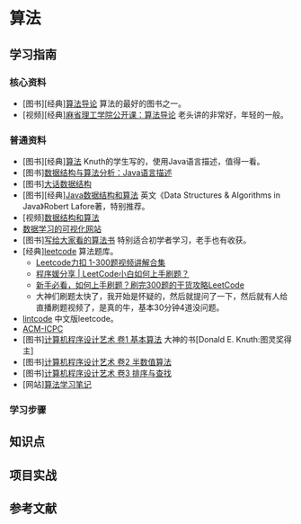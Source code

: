 # 算法

## 学习指南

### 核心资料

* [图书][经典][算法导论](http://product.dangdang.com/22927209.html) 算法的最好的图书之一。
* [视频][经典][麻省理工学院公开课：算法导论](http://open.163.com/special/opencourse/algorithms.html) 老头讲的非常好，年轻的一般。

### 普通资料

* [图书][经典][算法](http://product.dangdang.com/22880871.html) Knuth的学生写的，使用Java语言描述，值得一看。
* [图书][数据结构与算法分析：Java语言描述](http://product.dangdang.com/23918741.html)
* [图书][大话数据结构](http://product.dangdang.com/21088369.html)
* [图书][经典][Java数据结构和算法](http://product.dangdang.com/9323527.html) 英文《Data Structures & Algorithms in Java》Robert Lafore著，特别推荐。
* [视频][数据结构和算法](http://study.163.com/course/introduction/468002.htm)
* [数据学习的可视化网站](http://zh.visualgo.net)
* [图书][写给大家看的算法书](http://product.dangdang.com/23973878.html) 特别适合初学者学习，老手也有收获。
* [经典][leetcode](https://leetcode.com) 算法题库。
  * [Leetcode力扣 1-300题视频讲解合集](https://www.bilibili.com/video/BV1xa411A76q)
  * [程序媛分享 | LeetCode小白如何上手刷题？](https://www.bilibili.com/video/BV1nJ411n7dV)
  * [新手必看，如何上手刷题？刷完300题的干货攻略LeetCode](https://www.bilibili.com/video/BV1yi4y1M7b6)
  * 大神们刷题太快了，我开始是怀疑的，然后就提问了一下，然后就有人给直播刷题视频了，是真的牛，基本30分钟4道没问题。
* [lintcode](https://www.lintcode.com/problem/?tag=lintcode-copyright) 中文版leetcode。
* [ACM-ICPC](https://icpc.baylor.edu)
* [图书][计算机程序设计艺术 卷1 基本算法](http://product.dangdang.com/23839682.html) 大神的书[Donald E. Knuth:图灵奖得主]
* [图书][计算机程序设计艺术 卷2 半数值算法](http://product.dangdang.com/24007299.html)
* [图书][计算机程序设计艺术 卷3 排序与查找](http://product.dangdang.com/24195308.html)
* [网站][算法学习笔记](https://github.com/nonstriater/Learn-Algorithms)

### 学习步骤

## 知识点

## 项目实战

## 参考文献
